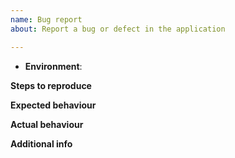 ```yaml
---
name: Bug report
about: Report a bug or defect in the application

---
```


<!-- Issue title: [brief description of bug] -->

- **Environment**: <!-- The environment in which you encountered the bug, e.g. live server at `V8.0.0`, `master` branch at commit 1234567. -->

**Steps to reproduce**



**Expected behaviour**



**Actual behaviour**



**Additional info**
<!-- You can enter any additional relevant info here. -->
<!-- If you know what caused the bug and/or how to resolve the bug, you can include them in this section. -->
